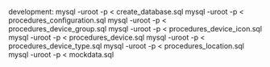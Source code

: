 development:
mysql -uroot -p < create_database.sql
mysql -uroot -p < procedures_configuration.sql
mysql -uroot -p < procedures_device_group.sql
mysql -uroot -p < procedures_device_icon.sql
mysql -uroot -p < procedures_device.sql
mysql -uroot -p < procedures_device_type.sql
mysql -uroot -p < procedures_location.sql
mysql -uroot -p < mockdata.sql